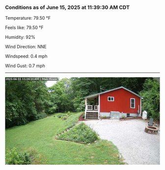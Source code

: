 ### Conditions as of June 15, 2025 at 11:39:30 AM CDT 

Temperature: 79.50 &deg;F

Feels like: 79.50 &deg;F

Humidity: 92%

Wind Direction: NNE

Windspeed: 0.4 mph

Wind Gust: 0.7 mph

---

<img src="./images/latest.jpeg"/>

